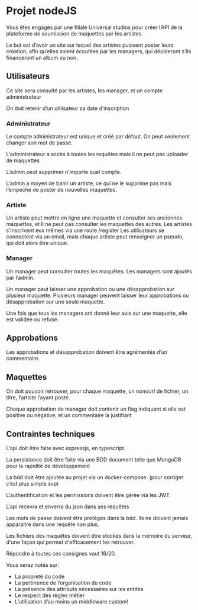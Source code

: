 # Projet nodeJS

Vous êtes engagés par une filiale Universal studios pour créer l’API de la plateforme de soumission de maquettes par les artistes.

Le but est d’avoir un site sur lequel des artistes puissent poster leurs création, afin qu’elles soient écoutées par les managers, qui décideront s’ils financeront un album ou non.

## Utilisateurs

Ce site sera consulté par les artistes, les manager, et un compte administrateur

On doit retenir d’un utilisateur sa date d’inscription

### Administrateur

Le compte administrateur est unique et créé par défaut. On peut seulement changer son mot de passe.

L’administrateur a accès à toutes les requêtes mais il ne peut pas uploader de maquettes

L’admin peut supprimer n’importe quel compte.

L’admin a moyen de banir un artiste, ce qui ne le supprime pas mais l’empeche de poster de nouvelles maquettes.

### Artiste

Un artiste peut mettre en ligne une maquette et consulter ses anciennes maquettes, et
Il ne peut pas consulter les maquettes des autres.
Les artistes s’inscrivent eux mêmes via une route /register
Les utilisateurs se connectent via un email, mais chaque artiste peut renseigner un pseudo, qui doit alors être unique.

### Manager

Un manager peut consulter toutes les maquêtes.
Les managers sont ajoutés par l’admin.

Un manager peut laisser une approbation ou une désapprobation sur plusieur maquette. Plusieurs manager peuvent laisser leur approbations ou désapprobation sur une seule maquette.

Une fois que tous les managers ont donné leur avis sur une maquette, elle est validée ou refusé.

## Approbations

Les approbations et désapprobation doivent être agrémentés d’un commentaire.

## Maquettes

On doit pouvoir retrouver, pour chaque maquette, un nom/url de fichier, un titre, l’artiste l’ayant posté.

Chaque approbation de manager doit contenir un flag indiquant si elle est positive ou négative, et un commentaire la justifiant

## Contraintes techniques

L’api doit être faite avec expressjs, en typescript.

La persistance doit être faite via une BDD document telle que MongoDB pour la rapidité de développement

La bdd doit être ajoutée au projet via un docker-compose. (pour corriger c’est plus simple svp)

L’authentification et les permissions doivent être gérée via les JWT.

L’api recevra et enverra du json dans ses requêtes

Les mots de passe doivent être protégés dans la bdd. Ils ne doivent jamais apparaître dans une requête non plus.

Les fichiers des maquêtes doivent être stockés dans la mémoire du serveur, d'une façon qui permet d'efficacement les retrouver.

Répondre à toutes ces consignes vaut 16/20.

Vous serez notés sur:

- La propreté du code
- La pertinence de l’organisation du code
- La présence des attributs nécessaires sur les entités
- Le respect des règles métier
- L’utilisation d’au moins un middleware custom!